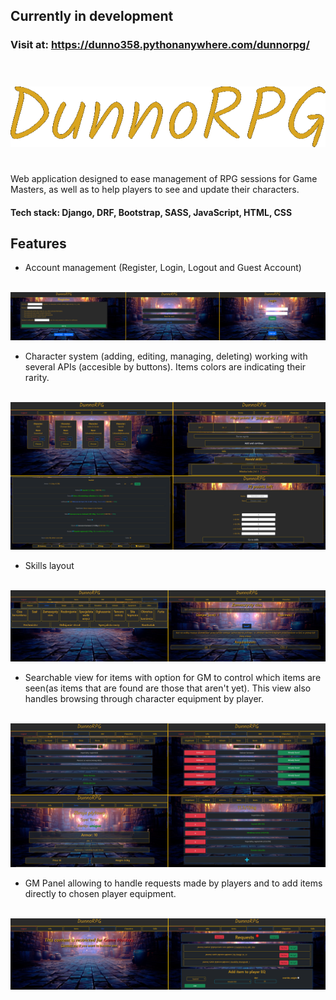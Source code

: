 ## Currently in development
### Visit at: https://dunno358.pythonanywhere.com/dunnorpg/
#
&emsp; ![Home page](https://github.com/Dunno358/Pictures/blob/main/DNRPG-title.png?raw=true)
#
Web application designed to ease management of RPG sessions for Game Masters, as well as to help players to see and update their characters. 

#### Tech stack: Django, DRF, Bootstrap, SASS, JavaScript, HTML, CSS

## Features
- Account management (Register, Login, Logout and Guest Account)

&emsp; ![Home page](https://github.com/Dunno358/Pictures/blob/main/DNRPG-log-reg-section.png?raw=true)

- Character system (adding, editing, managing, deleting) working with several APIs (accesible by buttons). Items colors are indicating their rarity.

&emsp; ![Home page](https://github.com/Dunno358/Pictures/blob/main/DNRPG-char-section.png?raw=true)

- Skills layout

&emsp; ![Home page](https://github.com/Dunno358/Pictures/blob/main/DNRPG-skills-section.png?raw=true)

- Searchable view for items with option for GM to control which items are seen(as items that are found are those that aren't yet). This view also handles browsing through character equipment by player.

&emsp; ![Home page](https://github.com/Dunno358/Pictures/blob/main/DNRPG-items.png?raw=true)

- GM Panel allowing to handle requests made by players and to add items directly to chosen player equipment.

&emsp; ![Home page](https://github.com/Dunno358/Pictures/blob/main/DNRPG-GM-Panel.png?raw=true)
